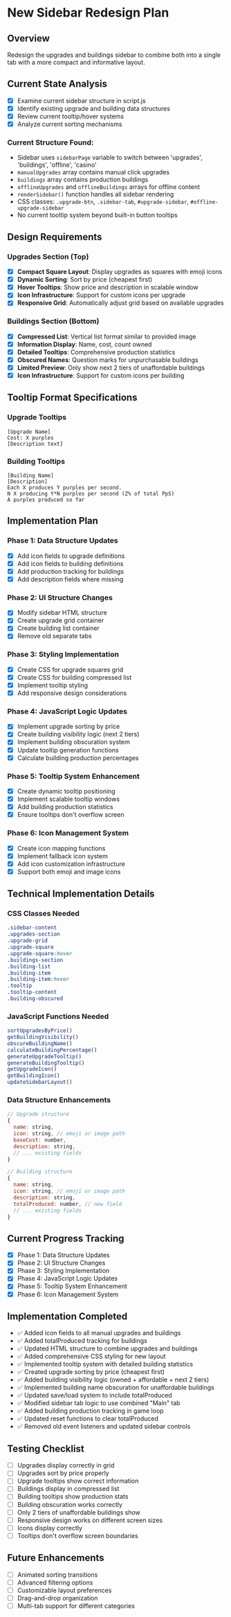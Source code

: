 # New Sidebar Redesign Plan

## Overview
Redesign the upgrades and buildings sidebar to combine both into a single tab with a more compact and informative layout.

## Current State Analysis
- [x] Examine current sidebar structure in script.js
- [x] Identify existing upgrade and building data structures
- [x] Review current tooltip/hover systems  
- [x] Analyze current sorting mechanisms

### Current Structure Found:
- Sidebar uses `sidebarPage` variable to switch between 'upgrades', 'buildings', 'offline', 'casino'
- `manualUpgrades` array contains manual click upgrades
- `buildings` array contains production buildings  
- `offlineUpgrades` and `offlineBuildings` arrays for offline content
- `renderSidebar()` function handles all sidebar rendering
- CSS classes: `.upgrade-btn`, `.sidebar-tab`, `#upgrade-sidebar`, `#offline-upgrade-sidebar`
- No current tooltip system beyond built-in button tooltips

## Design Requirements

### Upgrades Section (Top)
- [x] **Compact Square Layout**: Display upgrades as squares with emoji icons
- [x] **Dynamic Sorting**: Sort by price (cheapest first)
- [x] **Hover Tooltips**: Show price and description in scalable window
- [x] **Icon Infrastructure**: Support for custom icons per upgrade
- [x] **Responsive Grid**: Automatically adjust grid based on available upgrades

### Buildings Section (Bottom)
- [x] **Compressed List**: Vertical list format similar to provided image
- [x] **Information Display**: Name, cost, count owned
- [x] **Detailed Tooltips**: Comprehensive production statistics
- [x] **Obscured Names**: Question marks for unpurchasable buildings
- [x] **Limited Preview**: Only show next 2 tiers of unaffordable buildings
- [x] **Icon Infrastructure**: Support for custom icons per building

## Tooltip Format Specifications

### Upgrade Tooltips
```
[Upgrade Name]
Cost: X purples
[Description text]
```

### Building Tooltips
```
[Building Name]
[Description]
Each X produces Y purples per second.
N X producing Y*N purples per second (Z% of total PpS)
A purples produced so far
```

## Implementation Plan

### Phase 1: Data Structure Updates
- [x] Add icon fields to upgrade definitions
- [x] Add icon fields to building definitions
- [x] Add production tracking for buildings
- [x] Add description fields where missing

### Phase 2: UI Structure Changes
- [x] Modify sidebar HTML structure
- [x] Create upgrade grid container
- [x] Create building list container
- [x] Remove old separate tabs

### Phase 3: Styling Implementation
- [x] Create CSS for upgrade squares grid
- [x] Create CSS for building compressed list
- [x] Implement tooltip styling
- [x] Add responsive design considerations

### Phase 4: JavaScript Logic Updates
- [x] Implement upgrade sorting by price
- [x] Create building visibility logic (next 2 tiers)
- [x] Implement building obscuration system
- [x] Update tooltip generation functions
- [x] Calculate building production percentages

### Phase 5: Tooltip System Enhancement
- [x] Create dynamic tooltip positioning
- [x] Implement scalable tooltip windows
- [x] Add building production statistics
- [x] Ensure tooltips don't overflow screen

### Phase 6: Icon Management System
- [x] Create icon mapping functions
- [x] Implement fallback icon system
- [x] Add icon customization infrastructure
- [x] Support both emoji and image icons

## Technical Implementation Details

### CSS Classes Needed
```css
.sidebar-content
.upgrades-section
.upgrade-grid
.upgrade-square
.upgrade-square:hover
.buildings-section
.building-list
.building-item
.building-item:hover
.tooltip
.tooltip-content
.building-obscured
```

### JavaScript Functions Needed
```javascript
sortUpgradesByPrice()
getBuildingVisibility()
obscureBuildingName()
calculateBuildingPercentage()
generateUpgradeTooltip()
generateBuildingTooltip()
getUpgradeIcon()
getBuildingIcon()
updateSidebarLayout()
```

### Data Structure Enhancements
```javascript
// Upgrade structure
{
  name: string,
  icon: string, // emoji or image path
  baseCost: number,
  description: string,
  // ... existing fields
}

// Building structure  
{
  name: string,
  icon: string, // emoji or image path
  description: string,
  totalProduced: number, // new field
  // ... existing fields
}
```

## Current Progress Tracking
- [x] Phase 1: Data Structure Updates
- [x] Phase 2: UI Structure Changes  
- [x] Phase 3: Styling Implementation
- [x] Phase 4: JavaScript Logic Updates
- [x] Phase 5: Tooltip System Enhancement
- [x] Phase 6: Icon Management System

## Implementation Completed
- ✅ Added icon fields to all manual upgrades and buildings
- ✅ Added totalProduced tracking for buildings
- ✅ Updated HTML structure to combine upgrades and buildings
- ✅ Added comprehensive CSS styling for new layout
- ✅ Implemented tooltip system with detailed building statistics
- ✅ Created upgrade sorting by price (cheapest first)
- ✅ Added building visibility logic (owned + affordable + next 2 tiers)
- ✅ Implemented building name obscuration for unaffordable buildings
- ✅ Updated save/load system to include totalProduced
- ✅ Modified sidebar tab logic to use combined "Main" tab
- ✅ Added building production tracking in game loop
- ✅ Updated reset functions to clear totalProduced
- ✅ Removed old event listeners and updated sidebar controls

## Testing Checklist
- [ ] Upgrades display correctly in grid
- [ ] Upgrades sort by price properly
- [ ] Upgrade tooltips show correct information
- [ ] Buildings display in compressed list
- [ ] Building tooltips show production stats
- [ ] Building obscuration works correctly
- [ ] Only 2 tiers of unaffordable buildings show
- [ ] Responsive design works on different screen sizes
- [ ] Icons display correctly
- [ ] Tooltips don't overflow screen boundaries

## Future Enhancements
- [ ] Animated sorting transitions
- [ ] Advanced filtering options
- [ ] Customizable layout preferences
- [ ] Drag-and-drop organization
- [ ] Multi-tab support for different categories 